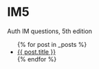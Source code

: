 # IM5

Auth IM questions, 5th edition

<ul>
  {% for post in _posts %}
    <li>
      <a href="{{ post.url }}">{{ post.title }}</a>
    </li>
  {% endfor %}
</ul>
